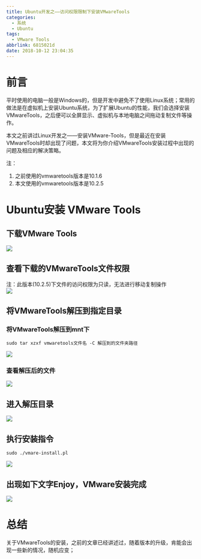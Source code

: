 ```yaml
---
title: Ubuntu开发之——访问权限限制下安装VMwareTools
categories:
  - 系统
  - Ubuntu
tags:
  - VMware Tools
abbrlink: 6815021d
date: 2018-10-12 23:04:35
---
```


# 前言
平时使用的电脑一般是Windows的，但是开发中避免不了使用Linux系统；常用的做法是在虚拟机上安装Ubuntu系统，为了扩展Ubuntu的性能，我们会选择安装VMwareTools，之后便可以全屏显示、虚拟机与本地电脑之间拖动复制文件等操作。    


本文之前讲过Linux开发之——安装VMware-Tools，但是最近在安装VMwareTools时却出现了问题，本文将为你介绍VMwareTools安装过程中出现的问题及相应的解决策略。
   
注：     
1.  之前使用的vmwaretools版本是10.1.6  
2. 本文使用的vmwaretools版本是10.2.5 


<!--more-->

# Ubuntu安装 VMware Tools
## 下载VMware Tools
![][1]  
## 查看下载的VMwareTools文件权限    
注：此版本(10.2.5)下文件的访问权限为只读，无法进行移动复制操作           
![][2]  

## 将VMwareTools解压到指定目录
### 将VMwareTools解压到mnt下

	sudo tar xzxf vmwaretools文件名 -C 解压到的文件夹路径    

![][3]  
   
### 查看解压后的文件
![][4]  
## 进入解压目录 
![][5] 
## 执行安装指令
	sudo ./vmare-install.pl     

![][6]  
## 出现如下文字Enjoy，VMware安装完成
![][7]  
    
# 总结
关于VMwareTools的安装，之前的文章已经讲述过，随着版本的升级，肯能会出现一些新的情况，随机应变；  
  
  
   


[1]: https://fastly.jsdelivr.net/gh/PGzxc/CDN@master/blog-image/vm-tools-install.png
[2]: https://fastly.jsdelivr.net/gh/PGzxc/CDN@master/blog-image/vmware-operate_authority.png
[3]: https://fastly.jsdelivr.net/gh/PGzxc/CDN@master/blog-image/vmware-tar-xzvf.png
[4]: https://fastly.jsdelivr.net/gh/PGzxc/CDN@master/blog-image/vmware-etc-file.png
[5]: https://fastly.jsdelivr.net/gh/PGzxc/CDN@master/blog-image/vmware-install-into.png
[6]: https://fastly.jsdelivr.net/gh/PGzxc/CDN@master/blog-image/vmware-install-cmd.png
[7]: https://fastly.jsdelivr.net/gh/PGzxc/CDN@master/blog-image/vmware-enjoy.png